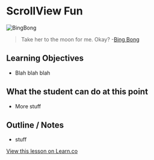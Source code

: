# ScrollView Fun

![BingBong](http://i.imgur.com/J3e7N2Y.jpg?1)  

> Take her to the moon for me. Okay? -[Bing Bong](http://disney.wikia.com/wiki/Bing_Bong)
 

## Learning Objectives

* Blah blah blah


## What the student can do at this point 

* More stuff


## Outline / Notes

*  stuff

<a href='https://learn.co/lessons/ScrollViews' data-visibility='hidden'>View this lesson on Learn.co</a>
